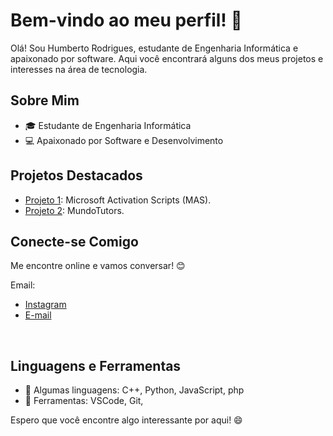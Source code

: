 # Bem-vindo ao meu perfil! 👋

Olá! Sou Humberto Rodrigues, estudante de Engenharia Informática e apaixonado por software. 
Aqui você encontrará alguns dos meus projetos e interesses na área de tecnologia.

## Sobre Mim

- 🎓 Estudante de Engenharia Informática
- 💻 Apaixonado por Software e Desenvolvimento

## Projetos Destacados

- [Projeto 1](https://github.com/HumbertoFRodrigues/Script-Microsoft): Microsoft Activation Scripts (MAS).
- [Projeto 2](https://github.com/HumbertoFRodrigues/MundoTutors): MundoTutors.

## Conecte-se Comigo

Me encontre online e vamos conversar! 😊

Email: 
- [Instagram](https://instagram.com/humberto.frodrigues)
- [E-mail](mailto:humbertofranciscorodriguez@gmail.com)
<br />

## Linguagens e Ferramentas

- 🚀 Algumas linguagens: C++, Python, JavaScript, php
- 🔧 Ferramentas: VSCode, Git,


Espero que você encontre algo interessante por aqui! 😄

<!---
HumbertoFRodrigues/HumbertoFRodrigues is a ✨ special ✨ repository because its `README.md` (this file) appears on your GitHub profile.
You can click the Preview link to take a look at your changes.
--->
